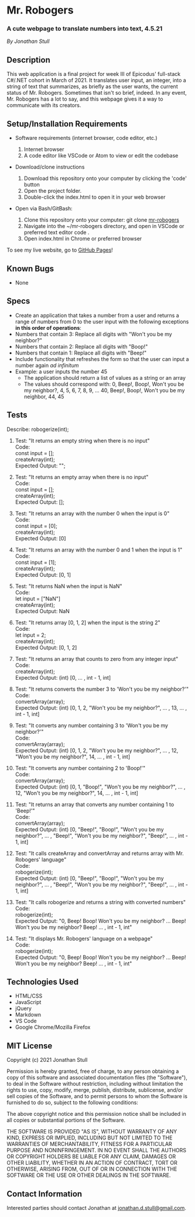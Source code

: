 # Mr. Robogers

### A cute webpage to translate numbers into text, 4.5.21

_By Jonathan Stull_

## **Description**

This web application is a final project for week III of Epicodus' full-stack C#/.NET cohort in March of 2021. It translates user input, an integer, into a string of text that summarizes, as briefly as the user wants, the current status of Mr. Robogers. Sometimes that isn't so brief, indeed. In any event, Mr. Robogers has a lot to say, and this webpage gives it a way to communicate with its creators.

## **Setup/Installation Requirements**

* Software requirements (internet browser, code editor, etc.)
  1. Internet browser
  2. A code editor like VSCode or Atom to view or edit the codebase

* Download/clone instructions
  1. Download this repository onto your computer by clicking the 'code' button
  2. Open the project folder.
  3. Double-click the index.html to open it in your web browser

* Open via Bash/GitBash:
  1. Clone this repository onto your computer: git clone [mr-robogers](https://github.com/jonathanstull/mr-robogers.git)
  2. Navigate into the ~/mr-robogers  directory, and open in VSCode or preferred text editor code .
  3. Open index.html in Chrome or preferred browser

To see my live website, go to [GitHub Pages](https://jonathanstull.github.io/mr-robogers/)!

## **Known Bugs**

* None

## **Specs**

* Create an application that takes a number from a user and returns a range of numbers from 0 to the user input with the following exceptions **in this order of operations**:
* Numbers that contain 3: Replace all digits with "Won't you be my neighbor?"
* Numbers that contain 2: Replace all digits with "Boop!"
* Numbers that contain 1: Replace all digits with "Beep!"
* Include functionality that refreshes the form so that the user can input a number again _ad infinitum_
* Example: a user inputs the number 45
  * The application should return a list of values as a string or an array
  * The values should correspond with: 0, Beep!, Boop!, Won't you be my neighbor?, 4, 5, 6, 7, 8, 9, ... 40, Beep!, Boop!, Won't you be my neighbor, 44, 45

## **Tests**

Describe: robogerize(int);
  1. Test: "It returns an empty string when there is no input"<br>
  Code:<br>
  const input = [];<br>
  createArray(int);<br>
  Expected Output: "";<br>

  2. Test: "It returns an empty array when there is no input"<br>
  Code:<br>
  const input = [];<br>
  createArray(int);<br>
  Expected Output: [];<br>

  3. Test: "It returns an array with the number 0 when the input is 0"<br>
  Code:<br>
  const input = [0];<br>
  createArray(int);<br>
  Expected Output: [0]<br>

  4. Test: "It returns an array with the number 0 and 1 when the input is 1"<br>
  Code:<br>
  const input = [1];<br>
  createArray(int);<br>
  Expected Output: [0, 1]<br>

  5. Test: "It returns NaN when the input is NaN"<br>
  Code:<br>
  let input = ["NaN"]<br>
  createArray(int);<br>
  Expected Output: NaN<br>

  6. Test: "It returns array [0, 1, 2] when the input is the string 2"<br>
  Code:<br>
  let input = 2;<br>
  createArray(int);<br>
  Expected Output: [0, 1, 2]<br>

  7. Test: "It returns an array that counts to zero from any integer input"<br>
  Code:<br>
  createArray(int);<br>
  Expected Output: (int) [0, ... , int - 1, int]<br>

  8. Test: "It returns converts the number 3 to 'Won't you be my neighbor?'"<br>
  Code:<br>
  convertArray(array);<br>
  Expected Output: (int) [0, 1, 2, "Won't you be my neighbor?", ... , 13, ... , int - 1, int]<br>

  9. Test: "It converts any number containing 3 to 'Won't you be my neighbor?'"<br>
  Code:<br>
  convertArray(array);<br>
  Expected Output: (int) [0, 1, 2, "Won't you be my neighbor?", ... , 12, "Won't you be my neighbor?", 14, ... , int - 1, int]<br>

  10. Test: "It converts any number containing 2 to 'Boop!'"<br>
  Code:<br>
  convertArray(array);<br>
  Expected Output: (int) [0, 1, "Boop!", "Won't you be my neighbor?", ... , 12, "Won't you be my neighbor?", 14, ... , int - 1, int]<br>

  11. Test: "It returns an array that converts any number containing 1 to 'Beep!'"<br>
  Code:<br>
  convertArray(array);<br>
  Expected Output: (int) [0, "Beep!", "Boop!", "Won't you be my neighbor?", ... , "Beep!", "Won't you be my neighbor?", "Beep!", ... , int - 1, int]<br>

  12. Test: "It calls createArray and convertArray and returns array with Mr. Robogers' language"<br>
  Code:<br>
  robogerize(int);<br>
  Expected Output: (int) [0, "Beep!", "Boop!", "Won't you be my neighbor?", ... , "Beep!", "Won't you be my neighbor?", "Beep!", ... , int - 1, int]<br>

  13. Test: "It calls robogerize and returns a string with converted numbers"<br>
  Code:<br>
  robogerize(int);<br>
  Expected Output: "0, Beep! Boop! Won't you be my neighbor? ... Beep! Won't you be my neighbor? Beep! ... , int - 1, int"<br>

  14. Test: "It displays Mr. Robogers' language on a webpage"<br>
  Code:<br>
  robogerize(int);<br>
  Expected Output: "0, Beep! Boop! Won't you be my neighbor? ... Beep! Won't you be my neighbor? Beep! ... , int - 1, int"<br>

## **Technologies Used**

* HTML/CSS
* JavaScript
* jQuery
* Markdown
* VS Code
* Google Chrome/Mozilla Firefox

## **MIT License**

Copyright (c) 2021 Jonathan Stull

Permission is hereby granted, free of charge, to any person obtaining a copy of this software and associated documentation files (the "Software"), to deal in the Software without restriction, including without limitation the rights to use, copy, modify, merge, publish, distribute, sublicense, and/or sell copies of the Software, and to permit persons to whom the Software is furnished to do so, subject to the following conditions:

The above copyright notice and this permission notice shall be included in all copies or substantial portions of the Software.

THE SOFTWARE IS PROVIDED "AS IS", WITHOUT WARRANTY OF ANY KIND, EXPRESS OR IMPLIED, INCLUDING BUT NOT LIMITED TO THE WARRANTIES OF MERCHANTABILITY, FITNESS FOR A PARTICULAR PURPOSE AND NONINFRINGEMENT. IN NO EVENT SHALL THE AUTHORS OR COPYRIGHT HOLDERS BE LIABLE FOR ANY CLAIM, DAMAGES OR OTHER LIABILITY, WHETHER IN AN ACTION OF CONTRACT, TORT OR OTHERWISE, ARISING FROM,
OUT OF OR IN CONNECTION WITH THE SOFTWARE OR THE USE OR OTHER DEALINGS IN THE SOFTWARE.

## **Contact Information**

Interested parties should contact Jonathan at <jonathan.d.stull@gmail.com>.